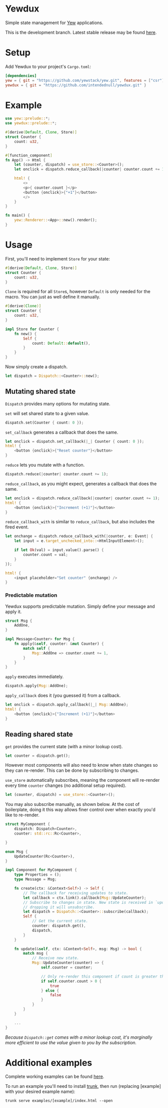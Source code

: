 # Yewdux

Simple state management for [Yew](https://yew.rs/docs/en/) applications.

This is the development branch. Latest stable release may be found
[here](https://github.com/intendednull/yewdux/tree/0.7.0).

# Setup

Add Yewdux to your project's `Cargo.toml`:

```toml
[dependencies]
yew = { git = "https://github.com/yewstack/yew.git", features = ["csr"] }
yewdux = { git = "https://github.com/intendednull/yewdux.git" }
```

# Example

```rust
use yew::prelude::*;
use yewdux::prelude::*;

#[derive(Default, Clone, Store)]
struct Counter {
    count: u32,
}

#[function_component]
fn App() -> Html {
    let (counter, dispatch) = use_store::<Counter>();
    let onclick = dispatch.reduce_callback(|counter| counter.count += 1);

    html! {
        <>
        <p>{ counter.count }</p>
        <button {onclick}>{"+1"}</button>
        </>
    }
}

fn main() {
    yew::Renderer::<App>::new().render();
}
```

# Usage

First, you'll need to implement `Store` for your state:

```rust
#[derive(Default, Clone, Store)]
struct Counter {
    count: u32,
}
```

`Clone` is required for all `Store`s, however `Default` is only needed for the macro. You can just
as well define it manually.

```rust
#[derive(Clone)]
struct Counter {
    count: u32,
}

impl Store for Counter {
    fn new() {
        Self {
            count: Default::default(),
        }
    }
}
```

Now simply create a dispatch.

```rust
let dispatch = Dispatch::<Counter>::new();
```

## Mutating shared state

`Dispatch` provides many options for mutating state.

`set` will set shared state to a given value.

```rust
dispatch.set(Counter { count: 0 });
```

`set_callback` generates a callback that does the same.

```rust
let onclick = dispatch.set_callback(|_| Counter { count: 0 });
html! {
    <button {onclick}>{"Reset counter"}</button>
}
```

`reduce` lets you mutate with a function.

```rust
dispatch.reduce(|counter| counter.count += 1);
```

`reduce_callback`, as you might expect, generates a callback that does the same.

```rust
let onclick = dispatch.reduce_callback(|counter| counter.count += 1);
html! {
    <button {onclick}>{"Increment (+1)"}</button>
}
```

`reduce_callback_with` is similar to `reduce_callback`, but also includes the fired event.

```rust
let onchange = dispatch.reduce_callback_with(|counter, e: Event| {
    let input = e.target_unchecked_into::<HtmlInputElement>();

    if let Ok(val) = input.value().parse() {
        counter.count = val;
    }
});

html! {
    <input placeholder="Set counter" {onchange} />
}

```

### Predictable mutation

Yewdux supports predictable mutation. Simply define your message and apply it.

```rust
struct Msg {
    AddOne,
}

impl Message<Counter> for Msg {
    fn apply(&self, counter: &mut Counter) {
        match self {
            Msg::AddOne => counter.count += 1,
        }
    }
}
```

`apply` executes immediately.

```rust
dispatch.apply(Msg::AddOne);
```

`apply_callback` does it (you guessed it) from a callback.

```rust
let onclick = dispatch.apply_callback(|_| Msg::AddOne);
html! {
    <button {onclick}>{"Increment (+1)"}</button>
}
```

## Reading shared state

`get` provides the current state (with a minor lookup cost).

```rust
let counter = dispatch.get();
```

However most components will also need to know when state changes so they can re-render. This can be
done by subscribing to changes.

`use_store` automatically subscribes, meaning the component will re-render every time `counter` changes (no additional setup required).

```rust
let (counter, dispatch) = use_store::<Counter>();
```

You may also subscribe manually, as shown below. At the cost of boilerplate, doing it this way
allows finer control over when exactly you'd like to re-render.

```rust
struct MyComponent {
    dispatch: Dispatch<Counter>,
    counter: std::rc::Rc<Counter>,

}

enum Msg {
    UpdateCounter(Rc<Counter>),
}

impl Component for MyComponent {
    type Properties = (); 
    type Message = Msg;

    fn create(ctx: &Context<Self>) -> Self {
        // The callback for receiving updates to state.
        let callback = ctx.link().callback(Msg::UpdateCounter);
        // Subscribe to changes in state. New state is received in `update`. Be sure to save this,
        // dropping it will unsubscribe.
        let dispatch = Dispatch::<Counter>::subscribe(callback);
        Self {
            // Get the current state.
            counter: dispatch.get(),
            dispatch,
        }
    }

    fn update(&self, ctx: &Context<Self>, msg: Msg) -> bool {
        match msg {
            // Receive new state.
            Msg::UpdateCounter(counter) => {
                self.counter = counter;

                // Only re-render this component if count is greater that 0 (for example).
                if self.counter.count > 0 {
                    true
                } else {
                    false
                }
            }
        }
    }

    ...
}
```

*Because `Dispatch::get` comes with a minor lookup cost, it's marginally more efficient to use the
value given to you by the subscription.*

# Additional examples

Complete working examples can be found
[here](https://github.com/intendednull/yewdux/tree/master/examples).

To run an example you'll need to install [trunk](https://github.com/thedodd/trunk), then run
(replacing [example] with your desired example name):

    trunk serve examples/[example]/index.html --open

